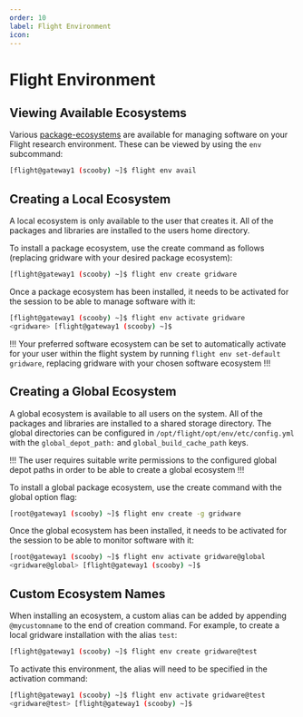 ```yaml
---
order: 10
label: Flight Environment
icon: 
---
```



# Flight Environment


## Viewing Available Ecosystems

Various [package-ecosystems](/USE/package_ecosystems) are available for managing software on your Flight research environment. These can be viewed by using the `env` subcommand:



```bash
[flight@gateway1 (scooby) ~]$ flight env avail
```

## Creating a Local Ecosystem

A local ecosystem is only available to the user that creates it. All of the packages and libraries are installed to the users home directory.

To install a package ecosystem, use the create command as follows (replacing gridware with your desired package ecosystem):

```bash
[flight@gateway1 (scooby) ~]$ flight env create gridware
```

Once a package ecosystem has been installed, it needs to be activated for the session to be able to manage software with it:

```bash
[flight@gateway1 (scooby) ~]$ flight env activate gridware
<gridware> [flight@gateway1 (scooby) ~]$
```
!!!
Your preferred software ecosystem can be set to automatically activate for your user within the flight system by running `flight env set-default gridware`, replacing gridware with your chosen software ecosystem
!!!

## Creating a Global Ecosystem

A global ecosystem is available to all users on the system. All of the packages and libraries are installed to a shared storage directory. The global directories can be configured in ``/opt/flight/opt/env/etc/config.yml`` with the `global_depot_path:` and ``global_build_cache_path`` keys.

!!!
The user requires suitable write permissions to the configured global depot paths in order to be able to create a global ecosystem
!!!

To install a global package ecosystem, use the create command with the global option flag:

```bash
[root@gateway1 (scooby) ~]$ flight env create -g gridware
```

Once the global ecosystem has been installed, it needs to be activated for the session to be able to monitor software with it:

```bash
[root@gateway1 (scooby) ~]$ flight env activate gridware@global
<gridware@global> [flight@gateway1 (scooby) ~]$
```

## Custom Ecosystem Names


When installing an ecosystem, a custom alias can be added by appending ``@mycustomname`` to the end of creation command. For example, to create a local gridware installation with the alias `test`:

```bash
[flight@gateway1 (scooby) ~]$ flight env create gridware@test
```

To activate this environment, the alias will need to be specified in the activation command:

```bash
[flight@gateway1 (scooby) ~]$ flight env activate gridware@test
<gridware@test> [flight@gateway1 (scooby) ~]$
```
